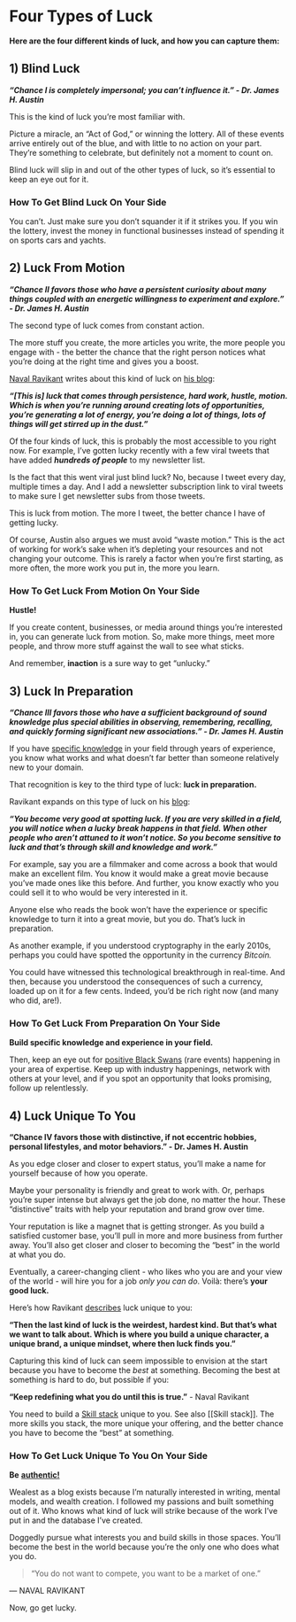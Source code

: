 # Four Types of Luck

**Here are the four different kinds of luck, and how you can capture them:**

## 1) Blind Luck

**_“Chance I is completely impersonal; you can’t influence it.” - Dr. James H. Austin_**

This is the kind of luck you’re most familiar with.

Picture a miracle, an “Act of God,” or winning the lottery. All of these events arrive entirely out of the blue, and with little to no action on your part. They’re something to celebrate, but definitely not a moment to count on.

Blind luck will slip in and out of the other types of luck, so it’s essential to keep an eye out for it.

### How To Get Blind Luck On Your Side

You can’t. Just make sure you don’t squander it if it strikes you. If you win the lottery, invest the money in functional businesses instead of spending it on sports cars and yachts.

## 2) Luck From Motion

**_“Chance II favors those who have a persistent curiosity about many things coupled with an energetic willingness to experiment and explore.” - Dr. James H. Austin_**

The second type of luck comes from constant action.

The more stuff you create, the more articles you write, the more people you engage with - the better the chance that the right person notices what you’re doing at the right time and gives you a boost.

[Naval Ravikant](https://twitter.com/naval) writes about this kind of luck on [his blog](https://nav.al/money-luck):

**_“\[This is\] luck that comes through persistence, hard work, hustle, motion. Which is when you’re running around creating lots of opportunities, you’re generating a lot of energy, you’re doing a lot of things, lots of things will get stirred up in the dust.”_**

Of the four kinds of luck, this is probably the most accessible to you right now. For example, I’ve gotten lucky recently with a few viral tweets that have added **_hundreds of people_** to my newsletter list.

Is the fact that this went viral just blind luck? No, because I tweet every day, multiple times a day. And I add a newsletter subscription link to viral tweets to make sure I get newsletter subs from those tweets.

This is luck from motion. The more I tweet, the better chance I have of getting lucky.

Of course, Austin also argues we must avoid “waste motion.” This is the act of working for work’s sake when it’s depleting your resources and not changing your outcome. This is rarely a factor when you’re first starting, as more often, the more work you put in, the more you learn.

### How To Get Luck From Motion On Your Side

**Hustle!**

If you create content, businesses, or media around things you’re interested in, you can generate luck from motion. So, make more things, meet more people, and throw more stuff against the wall to see what sticks.

And remember, **inaction** is a sure way to get “unlucky.”


## 3)  Luck In Preparation

**_“Chance III favors those who have a sufficient background of sound knowledge plus special abilities in observing, remembering, recalling, and quickly forming significant new associations.” - Dr. James H. Austin_**

If you have [specific knowledge](https://www.wealest.com/articles/specific-knowledge) in your field through years of experience, you know what works and what doesn’t far better than someone relatively new to your domain.

That recognition is key to the third type of luck: **luck in preparation.**

Ravikant expands on this type of luck on his [blog](https://nav.al/money-luck):

**_“You become very good at spotting luck. If you are very skilled in a field, you will notice when a lucky break happens in that field. When other people who aren’t attuned to it won’t notice. So you become sensitive to luck and that’s through skill and knowledge and work.”_**

For example, say you are a filmmaker and come across a book that would make an excellent film. You know it would make a great movie because you’ve made ones like this before. And further, you know exactly who you could sell it to who would be very interested in it.

Anyone else who reads the book won’t have the experience or specific knowledge to turn it into a great movie, but you do. That’s luck in preparation.

As another example, if you understood cryptography in the early 2010s, perhaps you could have spotted the opportunity in the currency _Bitcoin._

You could have witnessed this technological breakthrough in real-time. And then, because you understood the consequences of such a currency, loaded up on it for a few cents. Indeed, you’d be rich right now (and many who did, are!).

### How To Get Luck From Preparation On Your Side

**Build specific knowledge and experience in your field.**

Then, keep an eye out for [positive Black Swans](https://www.wealest.com/articles/positive-black-swan) (rare events) happening in your area of expertise. Keep up with industry happenings, network with others at your level, and if you spot an opportunity that looks promising, follow up relentlessly.


## 4) Luck Unique To You

**“Chance IV favors those with distinctive, if not eccentric hobbies, personal lifestyles, and motor behaviors.” - Dr. James H. Austin**

As you edge closer and closer to expert status, you’ll make a name for yourself because of how you operate.

Maybe your personality is friendly and great to work with. Or, perhaps you’re super intense but always get the job done, no matter the hour. These “distinctive” traits with help your reputation and brand grow over time.

Your reputation is like a magnet that is getting stronger. As you build a satisfied customer base, you’ll pull in more and more business from further away. You’ll also get closer and closer to becoming the “best” in the world at what you do.

Eventually, a career-changing client - who likes who you are and your view of the world - will hire you for a job _only you can do_. Voilà: there’s **your good luck.**


Here’s how Ravikant [describes](https://nav.al/money-luck) luck unique to you:

**“Then the last kind of luck is the weirdest, hardest kind. But that’s what we want to talk about. Which is where you build a unique character, a unique brand, a unique mindset, where then luck finds you.”**

Capturing this kind of luck can seem impossible to envision at the start because you have to become the _best_ at something. Becoming the best at something is hard to do, but possible if you:

**“Keep redefining what you do until this is true.”** - Naval Ravikant

You need to build a [Skill stack](https://www.wealest.com/articles/25-percent-rule) unique to you. See also [[Skill stack]]. The more skills you stack, the more unique your offering, and the better chance you have to become the “best” at something.

### How To Get Luck Unique To You On Your Side

**Be** [**authentic!**](https://www.wealest.com/articles/solopreneur)

Wealest as a blog exists because I’m naturally interested in writing, mental models, and wealth creation. I followed my passions and built something out of it. Who knows what kind of luck will strike because of the work I’ve put in and the database I’ve created.

Doggedly pursue what interests you and build skills in those spaces. You’ll become the best in the world because you’re the only one who does what you do.

> “You do not want to compete, you want to be a market of one.”

— NAVAL RAVIKANT

Now, go get lucky.